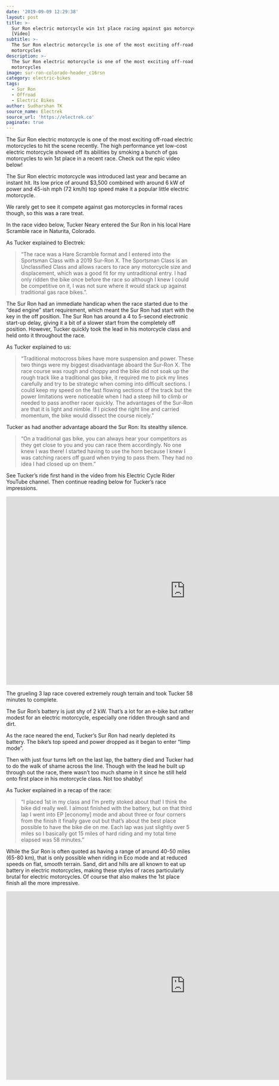 ```yaml
---
date: '2019-09-09 12:29:38'
layout: post
title: >-
  Sur Ron electric motorcycle win 1st place racing against gas motorcycles
  [Video]
subtitle: >-
  The Sur Ron electric motorcycle is one of the most exciting off-road electric
  motorcycles
description: >-
  The Sur Ron electric motorcycle is one of the most exciting off-road electric
  motorcycles
image: sur-ron-colorado-header_c16rsn
category: electric-bikes
tags:
  - Sur Ron
  - Offroad
  - Electric Bikes
author: Sudharshan TK
source_name: Electrek
source_url: 'https://electrek.co'
paginate: true
---
```

The Sur Ron electric motorcycle is one of the most exciting off-road electric motorcycles to hit the scene recently. The high performance yet low-cost electric motorcycle showed off its abilities by smoking a bunch of gas motorcycles to win 1st place in a recent race. Check out the epic video below!

The Sur Ron electric motorcycle was introduced last year and became an instant hit. Its low price of around $3,500 combined with around 6 kW of power and 45-ish mph (72 km/h) top speed make it a popular little electric motorcycle.

We rarely get to see it compete against gas motorcycles in formal races though, so this was a rare treat.

In the race video below, Tucker Neary entered the Sur Ron in his local Hare Scramble race in Naturita, Colorado.

As Tucker explained to Electrek:

> “The race was a Hare Scramble format and I entered into the Sportsman Class with a 2019 Sur-Ron X. The Sportsman Class is an Unclassified Class and allows racers to race any motorcycle size and displacement, which was a good fit for my untraditional entry. I had only ridden the bike once before the race so although I knew I could be competitive on it, I was not sure where it would stack up against traditional gas race bikes.”.

The Sur Ron had an immediate handicap when the race started due to the “dead engine” start requirement, which meant the Sur Ron had start with the key in the off position. The Sur Ron has around a 4 to 5-second electronic start-up delay, giving it a bit of a slower start from the completely off position. However, Tucker quickly took the lead in his motorcycle class and held onto it throughout the race.

As Tucker explained to us:

> “Traditional motocross bikes have more suspension and power. These two things were my biggest disadvantage aboard the Sur-Ron X. The race course was rough and choppy and the bike did not soak up the rough track like a traditional gas bike, it required me to pick my lines carefully and try to be strategic when coming into difficult sections. I could keep my speed on the fast flowing sections of the track but the power limitations were noticeable when I had a steep hill to climb or needed to pass another racer quickly. The advantages of the Sur-Ron are that it is light and nimble. If I picked the right line and carried momentum, the bike would dissect the course nicely.”

Tucker as had another advantage aboard the Sur Ron: Its stealthy silence.

> “On a traditional gas bike, you can always hear your competitors as they get close to you and you can race them accordingly. No one knew I was there! I started having to use the horn because I knew I was catching racers off guard when trying to pass them. They had no idea I had closed up on them.”

See Tucker’s ride first hand in the video from his Electric Cycle Rider YouTube channel. Then continue reading below for Tucker’s race impressions.

<iframe width="960" height="506" src="https://www.youtube.com/embed/u6DzZK7UpNE" frameborder="0" allow="accelerometer; autoplay; encrypted-media; gyroscope; picture-in-picture" allowfullscreen></iframe>

The grueling 3 lap race covered extremely rough terrain and took Tucker 58 minutes to complete.

The Sur Ron’s battery is just shy of 2 kW. That’s a lot for an e-bike but rather modest for an electric motorcycle, especially one ridden through sand and dirt.

As the race neared the end, Tucker’s Sur Ron had nearly depleted its battery. The bike’s top speed and power dropped as it began to enter “limp mode”.

Then with just four turns left on the last lap, the battery died and Tucker had to do the walk of shame across the line. Though with the lead he built up through out the race, there wasn’t too much shame in it since he still held onto first place in his motorcycle class. Not too shabby!

As Tucker explained in a recap of the race:

> “I placed 1st in my class and I’m pretty stoked about that! I think the bike did really well. I almost finished with the battery, but on that third lap I went into EP \[economy] mode and about three or four corners from the finish it finally gave out but that’s about the best place possible to have the bike die on me. Each lap was just slightly over 5 miles so I basically got 15 miles of hard riding and my total time elapsed was 58 minutes.”

While the Sur Ron is often quoted as having a range of around 40-50 miles (65-80 km), that is only possible when riding in Eco mode and at reduced speeds on flat, smooth terrain. Sand, dirt and hills are all known to eat up battery in electric motorcycles, making these styles of races particularly brutal for electric motorcycles. Of course that also makes the 1st place finish all the more impressive.

<iframe width="960" height="506" src="https://www.youtube.com/embed/JtvzGqEHAdA" frameborder="0" allow="accelerometer; autoplay; encrypted-media; gyroscope; picture-in-picture" allowfullscreen></iframe>
